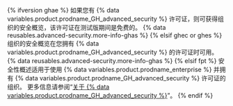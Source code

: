 {% ifversion ghae %}
如果您有 {% data variables.product.prodname_GH_advanced_security %} 许可证，则可获得组织的安全概览，该许可证在测试版期间是免费的。 {% data reusables.advanced-security.more-info-ghas %}
{% elsif ghec or ghes %}
组织的安全概览在您拥有 {% data variables.product.prodname_GH_advanced_security %} 的许可证时可用。 {% data reusables.advanced-security.more-info-ghas %}
{% elsif fpt %}
安全性概述适用于使用 {% data variables.product.prodname_enterprise %} 并拥有 {% data variables.product.prodname_GH_advanced_security %} 许可证的组织。 更多信息请参阅“[关于 {% data variables.product.prodname_GH_advanced_security %}](/get-started/learning-about-github/about-github-advanced-security)”。 {% endif %}
